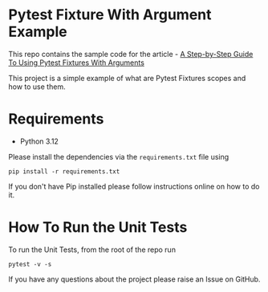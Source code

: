 # Pytest Fixture With Argument Example

This repo contains the sample code for the article - [A Step-by-Step Guide To Using Pytest Fixtures With Arguments](https://pytest-with-eric.com/pytest-best-practices/pytest-fixture-with-arguments/)

This project is a simple example of what are Pytest Fixtures scopes and how to use them.

# Requirements
* Python 3.12

Please install the dependencies via the `requirements.txt` file using 
```shell
pip install -r requirements.txt
```
If you don't have Pip installed please follow instructions online on how to do it.

# How To Run the Unit Tests
To run the Unit Tests, from the root of the repo run
```commandline
pytest -v -s
```

If you have any questions about the project please raise an Issue on GitHub. 